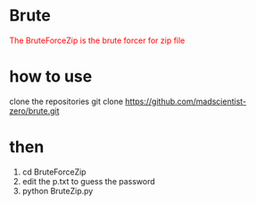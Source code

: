 # Brute

<p style="color:red">The BruteForceZip is the brute forcer for zip file

# how to use
clone the repositories 
git clone https://github.com/madscientist-zero/brute.git
# then

1. cd BruteForceZip
2. edit the p.txt to guess the password
3. python BruteZip.py
